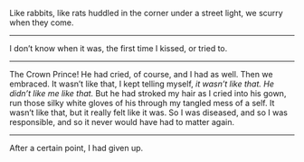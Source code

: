 Like rabbits, like rats huddled in the corner under a street light, we scurry when they come.

---

I don’t know when it was, the first time I kissed, or tried to.

---

The Crown Prince! He had cried, of course, and I had as well. Then we embraced. It wasn’t like that, I kept telling myself, *it wasn’t like that. He didn’t like me like that.* But he had stroked my hair as I cried into his gown, run those silky white gloves of his through my tangled mess of a self. It wasn’t like that, but it really felt like it was. So I was diseased, and so I was responsible, and so it never would have had to matter again.

---

After a certain point, I had given up.
